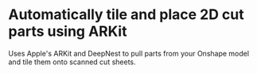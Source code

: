 # Automatically tile and place 2D cut parts using ARKit

Uses Apple's ARKit and DeepNest to pull parts from your Onshape model and tile them onto scanned cut sheets.
